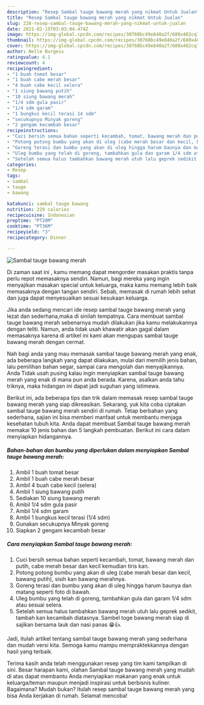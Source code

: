 ```yaml
---
description: "Resep Sambal tauge bawang merah yang nikmat Untuk Jualan"
title: "Resep Sambal tauge bawang merah yang nikmat Untuk Jualan"
slug: 228-resep-sambal-tauge-bawang-merah-yang-nikmat-untuk-jualan
date: 2021-02-15T03:03:04.474Z
image: https://img-global.cpcdn.com/recipes/30760bc49e840a2f/680x482cq70/sambal-tauge-bawang-merah-foto-resep-utama.jpg
thumbnail: https://img-global.cpcdn.com/recipes/30760bc49e840a2f/680x482cq70/sambal-tauge-bawang-merah-foto-resep-utama.jpg
cover: https://img-global.cpcdn.com/recipes/30760bc49e840a2f/680x482cq70/sambal-tauge-bawang-merah-foto-resep-utama.jpg
author: Nelle Burgess
ratingvalue: 4.1
reviewcount: 4
recipeingredient:
- "1 buah tomat besar"
- "1 buah cabe merah besar"
- "4 buah cabe kecil selera"
- "1 siung bawang putih"
- "10 siung bawang merah"
- "1/4 sdm gula pasir"
- "1/4 sdm garam"
- "1 bungkus kecil terasi 14 sdm"
- "secukupnya Minyak goreng"
- "2 gengam kecambah besar"
recipeinstructions:
- "Cuci bersih semua bahan seperti kecambah, tomat, bawang merah dan putih, cabe merah besar dan kecil kemudian tiris kan."
- "Potong potong bumbu yang akan di uleg (cabe merah besar dan kecil, bawang putih), sisih kan bawang merahnya."
- "Goreng terasi dan bumbu yang akan di uleg hingga harum baunya dan matang seperti foto di bawah."
- "Uleg bumbu yang telah di goreng, tambahkan gula dan garam 1/4 sdm atau sesuai selera."
- "Setelah semua halus tambahkan bawang merah utuh lalu geprek sedikit, tambah kan kecambah diatasnya. Sambel toge bawang merah siap di sajikan bersama lauk dan nasi panas 😁👍."
categories:
- Resep
tags:
- sambal
- tauge
- bawang

katakunci: sambal tauge bawang 
nutrition: 229 calories
recipecuisine: Indonesian
preptime: "PT20M"
cooktime: "PT36M"
recipeyield: "3"
recipecategory: Dinner

---
```



![Sambal tauge bawang merah](https://img-global.cpcdn.com/recipes/30760bc49e840a2f/680x482cq70/sambal-tauge-bawang-merah-foto-resep-utama.jpg)

Di zaman  saat ini , kamu memang dapat mengorder masakan praktis tanpa perlu repot memasaknya sendiri. Namun, bagi mereka yang ingin menyajikan masakan special untuk keluarga, maka kamu memang lebih baik memasaknya dengan tangan sendiri. Sebab, memasak di rumah lebih sehat dan juga dapat menyesuaikan sesuai kesukaan keluarga.

Jika anda sedang mencari ide resep sambal tauge bawang merah yang lezat dan sederhana,maka di sinilah tempatnya. Cara membuat sambal tauge bawang merah  sebenarnya mudah dilakukan jika kamu melakukannya dengan teliti. Namun, anda tidak usah khawatir akan gagal dalam memasaknya 
karena di artikel ini kami akan mengupas sambal tauge bawang merah dengan cermat.  



Nah bagi anda yang mau memasak sambal tauge bawang merah yang enak, ada beberapa langkah yang dapat dilakukan, mulai dari memilih jenis bahan, lalu pemilihan bahan segar, sampai cara mengolah dan menyajikannya. Anda Tidak usah pusing kalau ingin menyiapkan sambal tauge bawang merah yang enak di mana pun anda berada. Karena, asalkan anda  tahu triknya, maka hidangan ini dapat jadi suguhan yang istimewa.

Berikut ini, ada beberapa tips dan trik dalam memasak resep sambal tauge bawang merah yang siap dikreasikan. Sekarang, yuk kita coba ciptakan sambal tauge bawang merah sendiri di rumah. Tetap berbahan yang sederhana, sajian ini bisa memberi manfaat untuk membantu menjaga kesehatan tubuh kita. Anda dapat membuat Sambal tauge bawang merah memakai 10 jenis bahan dan 5 langkah pembuatan. Berikut ini cara dalam menyiapkan hidangannya.

<!--inarticleads1-->

##### Bahan-bahan dan bumbu yang diperlukan dalam menyiapkan Sambal tauge bawang merah:

1. Ambil 1 buah tomat besar
1. Ambil 1 buah cabe merah besar
1. Ambil 4 buah cabe kecil (selera)
1. Ambil 1 siung bawang putih
1. Sediakan 10 siung bawang merah
1. Ambil 1/4 sdm gula pasir
1. Ambil 1/4 sdm garam
1. Ambil 1 bungkus kecil terasi (1/4 sdm)
1. Gunakan secukupnya Minyak goreng
1. Siapkan 2 gengam kecambah besar




<!--inarticleads2-->

##### Cara menyiapkan Sambal tauge bawang merah:

1. Cuci bersih semua bahan seperti kecambah, tomat, bawang merah dan putih, cabe merah besar dan kecil kemudian tiris kan.
1. Potong potong bumbu yang akan di uleg (cabe merah besar dan kecil, bawang putih), sisih kan bawang merahnya.
1. Goreng terasi dan bumbu yang akan di uleg hingga harum baunya dan matang seperti foto di bawah.
1. Uleg bumbu yang telah di goreng, tambahkan gula dan garam 1/4 sdm atau sesuai selera.
1. Setelah semua halus tambahkan bawang merah utuh lalu geprek sedikit, tambah kan kecambah diatasnya. Sambel toge bawang merah siap di sajikan bersama lauk dan nasi panas 😁👍.




Jadi, itulah artikel tentang  sambal tauge bawang merah  yang sederhana dan mudah versi kita. Semoga kamu mampu mempraktekkannya dengan hasil yang terbaik. 

Terima kasih anda telah menggunakan resep yang tim kami tampilkan di sini. Besar harapan kami, olahan  Sambal tauge bawang merah yang mudah di atas dapat membantu Anda menyiapkan makanan yang enak untuk keluarga/teman maupun menjadi inspirasi untuk berbisnis kuliner. Bagaimana? Mudah bukan? Itulah resep sambal tauge bawang merah yang bisa Anda kerjakan di rumah. Selamat mencoba!

